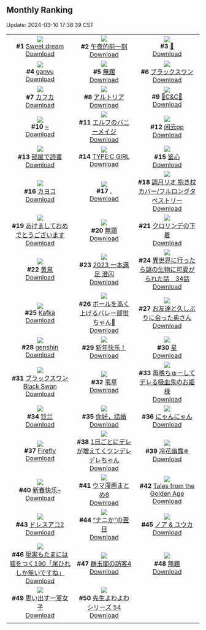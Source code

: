 ## Monthly Ranking
Update: 2024-03-10 17:38:39 CST

|      |      |      |
| :----: | :----: | :----: |
| ![](https://i.pixiv.re/c/240x480/img-master/img/2024/02/11/06/12/16/115940705_p0_master1200.jpg)<br>**#1** [Sweet dream](https://www.pixiv.net/artworks/115940705)<br>[Download](https://i.pixiv.re/img-original/img/2024/02/11/06/12/16/115940705_p0.png) | ![](https://i.pixiv.re/c/240x480/img-master/img/2024/02/11/13/39/30/115952605_p0_master1200.jpg)<br>**#2** [午夜的前一刻](https://www.pixiv.net/artworks/115952605)<br>[Download](https://i.pixiv.re/img-original/img/2024/02/11/13/39/30/115952605_p0.jpg) | ![](https://i.pixiv.re/c/240x480/img-master/img/2024/02/11/06/27/36/115945063_p0_master1200.jpg)<br>**#3** [🐚](https://www.pixiv.net/artworks/115945063)<br>[Download](https://i.pixiv.re/img-original/img/2024/02/11/06/27/36/115945063_p0.png) |
| ![](https://i.pixiv.re/c/240x480/img-master/img/2024/02/11/19/24/31/115960851_p0_master1200.jpg)<br>**#4** [ganyu](https://www.pixiv.net/artworks/115960851)<br>[Download](https://i.pixiv.re/img-original/img/2024/02/11/19/24/31/115960851_p0.jpg) | ![](https://i.pixiv.re/c/240x480/img-master/img/2024/02/11/18/30/46/115959359_p0_master1200.jpg)<br>**#5** [無題](https://www.pixiv.net/artworks/115959359)<br>[Download](https://i.pixiv.re/img-original/img/2024/02/11/18/30/46/115959359_p0.jpg) | ![](https://i.pixiv.re/c/240x480/img-master/img/2024/02/11/17/34/37/115957829_p0_master1200.jpg)<br>**#6** [ブラックスワン](https://www.pixiv.net/artworks/115957829)<br>[Download](https://i.pixiv.re/img-original/img/2024/02/11/17/34/37/115957829_p0.png) |
| ![](https://i.pixiv.re/c/240x480/img-master/img/2024/02/11/08/00/03/115946156_p0_master1200.jpg)<br>**#7** [カフカ](https://www.pixiv.net/artworks/115946156)<br>[Download](https://i.pixiv.re/img-original/img/2024/02/11/08/00/03/115946156_p0.jpg) | ![](https://i.pixiv.re/c/240x480/img-master/img/2024/02/11/16/33/20/115956387_p0_master1200.jpg)<br>**#8** [アルトリア](https://www.pixiv.net/artworks/115956387)<br>[Download](https://i.pixiv.re/img-original/img/2024/02/11/16/33/20/115956387_p0.jpg) | ![](https://i.pixiv.re/c/240x480/img-master/img/2024/02/11/01/03/53/115940384_p0_master1200.jpg)<br>**#9** [🐇C&C🐇](https://www.pixiv.net/artworks/115940384)<br>[Download](https://i.pixiv.re/img-original/img/2024/02/11/01/03/53/115940384_p0.jpg) |
| ![](https://i.pixiv.re/c/240x480/img-master/img/2024/02/11/00/00/17/115938047_p0_master1200.jpg)<br>**#10** [~](https://www.pixiv.net/artworks/115938047)<br>[Download](https://i.pixiv.re/img-original/img/2024/02/11/00/00/17/115938047_p0.jpg) | ![](https://i.pixiv.re/c/240x480/img-master/img/2024/02/11/22/54/45/115967694_p0_master1200.jpg)<br>**#11** [エルフのバニーメイジ](https://www.pixiv.net/artworks/115967694)<br>[Download](https://i.pixiv.re/img-original/img/2024/02/11/22/54/45/115967694_p0.jpg) | ![](https://i.pixiv.re/c/240x480/img-master/img/2024/02/12/13/03/27/115983357_p0_master1200.jpg)<br>**#12** [闲云pp](https://www.pixiv.net/artworks/115983357)<br>[Download](https://i.pixiv.re/img-original/img/2024/02/12/13/03/27/115983357_p0.jpg) |
| ![](https://i.pixiv.re/c/240x480/img-master/img/2024/02/13/00/00/26/116001506_p0_master1200.jpg)<br>**#13** [部屋で読書](https://www.pixiv.net/artworks/116001506)<br>[Download](https://i.pixiv.re/img-original/img/2024/02/13/00/00/26/116001506_p0.jpg) | ![](https://i.pixiv.re/c/240x480/img-master/img/2024/02/10/00/00/06/115906406_p0_master1200.jpg)<br>**#14** [TYPE:C GIRL](https://www.pixiv.net/artworks/115906406)<br>[Download](https://i.pixiv.re/img-original/img/2024/02/10/00/00/06/115906406_p0.jpg) | ![](https://i.pixiv.re/c/240x480/img-master/img/2024/02/11/12/57/26/115951697_p0_master1200.jpg)<br>**#15** [鉴心](https://www.pixiv.net/artworks/115951697)<br>[Download](https://i.pixiv.re/img-original/img/2024/02/11/12/57/26/115951697_p0.jpg) |
| ![](https://i.pixiv.re/c/240x480/img-master/img/2024/02/11/12/42/55/115951373_p0_master1200.jpg)<br>**#16** [カヨコ](https://www.pixiv.net/artworks/115951373)<br>[Download](https://i.pixiv.re/img-original/img/2024/02/11/12/42/55/115951373_p0.png) | ![](https://i.pixiv.re/c/240x480/img-master/img/2024/02/10/00/00/25/115906527_p0_master1200.jpg)<br>**#17** [.](https://www.pixiv.net/artworks/115906527)<br>[Download](https://i.pixiv.re/img-original/img/2024/02/10/00/00/25/115906527_p0.jpg) | ![](https://i.pixiv.re/c/240x480/img-master/img/2024/02/11/20/26/51/115962667_p0_master1200.jpg)<br>**#18** [調月リオ 抱き枕カバー/フルロングタペストリー](https://www.pixiv.net/artworks/115962667)<br>[Download](https://i.pixiv.re/img-original/img/2024/02/11/20/26/51/115962667_p0.jpg) |
| ![](https://i.pixiv.re/c/240x480/img-master/img/2024/02/11/00/00/23/115938079_p0_master1200.jpg)<br>**#19** [あけましておめでとうございます](https://www.pixiv.net/artworks/115938079)<br>[Download](https://i.pixiv.re/img-original/img/2024/02/11/00/00/23/115938079_p0.png) | ![](https://i.pixiv.re/c/240x480/img-master/img/2024/02/11/10/57/08/115949239_p0_master1200.jpg)<br>**#20** [無題](https://www.pixiv.net/artworks/115949239)<br>[Download](https://i.pixiv.re/img-original/img/2024/02/11/10/57/08/115949239_p0.jpg) | ![](https://i.pixiv.re/c/240x480/img-master/img/2024/02/12/19/45/11/115992878_p0_master1200.jpg)<br>**#21** [クロリンデの下着](https://www.pixiv.net/artworks/115992878)<br>[Download](https://i.pixiv.re/img-original/img/2024/02/12/19/45/11/115992878_p0.png) |
| ![](https://i.pixiv.re/c/240x480/img-master/img/2024/02/11/01/31/44/115941077_p0_master1200.jpg)<br>**#22** [黄泉](https://www.pixiv.net/artworks/115941077)<br>[Download](https://i.pixiv.re/img-original/img/2024/02/11/01/31/44/115941077_p0.jpg) | ![](https://i.pixiv.re/c/240x480/img-master/img/2024/02/11/10/38/44/115948905_p0_master1200.jpg)<br>**#23** [2023 一本满足 澄闪](https://www.pixiv.net/artworks/115948905)<br>[Download](https://i.pixiv.re/img-original/img/2024/02/11/10/38/44/115948905_p0.jpg) | ![](https://i.pixiv.re/c/240x480/img-master/img/2024/02/11/17/36/35/115957881_p0_master1200.jpg)<br>**#24** [異世界に行ったら謎の生物に可愛がられた話　34話](https://www.pixiv.net/artworks/115957881)<br>[Download](https://i.pixiv.re/img-original/img/2024/02/11/17/36/35/115957881_p0.jpg) |
| ![](https://i.pixiv.re/c/240x480/img-master/img/2024/02/11/00/00/26/115938082_p0_master1200.jpg)<br>**#25** [Kafka](https://www.pixiv.net/artworks/115938082)<br>[Download](https://i.pixiv.re/img-original/img/2024/02/11/00/00/26/115938082_p0.jpg) | ![](https://i.pixiv.re/c/240x480/img-master/img/2024/02/10/18/13/08/115926958_p0_master1200.jpg)<br>**#26** [ボールを高く上げるバレー部蛍ちゃん🏐](https://www.pixiv.net/artworks/115926958)<br>[Download](https://i.pixiv.re/img-original/img/2024/02/10/18/13/08/115926958_p0.jpg) | ![](https://i.pixiv.re/c/240x480/img-master/img/2024/02/11/00/03/30/115938397_p0_master1200.jpg)<br>**#27** [お友達と久しぶりに会った奥さん](https://www.pixiv.net/artworks/115938397)<br>[Download](https://i.pixiv.re/img-original/img/2024/02/11/00/03/30/115938397_p0.jpg) |
| ![](https://i.pixiv.re/c/240x480/img-master/img/2024/02/11/19/19/59/115960740_p0_master1200.jpg)<br>**#28** [genshin](https://www.pixiv.net/artworks/115960740)<br>[Download](https://i.pixiv.re/img-original/img/2024/02/11/19/19/59/115960740_p0.jpg) | ![](https://i.pixiv.re/c/240x480/img-master/img/2024/02/11/00/00/14/115938032_p0_master1200.jpg)<br>**#29** [新年快乐！](https://www.pixiv.net/artworks/115938032)<br>[Download](https://i.pixiv.re/img-original/img/2024/02/11/00/00/14/115938032_p0.jpg) | ![](https://i.pixiv.re/c/240x480/img-master/img/2024/02/10/19/09/12/115928533_p0_master1200.jpg)<br>**#30** [星](https://www.pixiv.net/artworks/115928533)<br>[Download](https://i.pixiv.re/img-original/img/2024/02/10/19/09/12/115928533_p0.jpg) |
| ![](https://i.pixiv.re/c/240x480/img-master/img/2024/02/11/00/18/25/115939009_p0_master1200.jpg)<br>**#31** [ブラックスワン Black Swan](https://www.pixiv.net/artworks/115939009)<br>[Download](https://i.pixiv.re/img-original/img/2024/02/11/00/18/25/115939009_p0.png) | ![](https://i.pixiv.re/c/240x480/img-master/img/2024/02/11/00/00/03/115937962_p0_master1200.jpg)<br>**#32** [苇草](https://www.pixiv.net/artworks/115937962)<br>[Download](https://i.pixiv.re/img-original/img/2024/02/11/00/00/03/115937962_p0.jpg) | ![](https://i.pixiv.re/c/240x480/img-master/img/2024/02/11/14/27/00/115953653_p0_master1200.jpg)<br>**#33** [毎晩ちゅーしてデレる吸血鬼のお姫様](https://www.pixiv.net/artworks/115953653)<br>[Download](https://i.pixiv.re/img-original/img/2024/02/11/14/27/00/115953653_p0.jpg) |
| ![](https://i.pixiv.re/c/240x480/img-master/img/2024/02/11/18/54/38/115959976_p0_master1200.jpg)<br>**#34** [铃兰](https://www.pixiv.net/artworks/115959976)<br>[Download](https://i.pixiv.re/img-original/img/2024/02/11/18/54/38/115959976_p0.jpg) | ![](https://i.pixiv.re/c/240x480/img-master/img/2024/02/11/00/30/02/115939384_p0_master1200.jpg)<br>**#35** [你好，结婚](https://www.pixiv.net/artworks/115939384)<br>[Download](https://i.pixiv.re/img-original/img/2024/02/11/00/30/02/115939384_p0.jpg) | ![](https://i.pixiv.re/c/240x480/img-master/img/2024/02/10/14/06/16/115921253_p0_master1200.jpg)<br>**#36** [にゃんにゃん](https://www.pixiv.net/artworks/115921253)<br>[Download](https://i.pixiv.re/img-original/img/2024/02/10/14/06/16/115921253_p0.png) |
| ![](https://i.pixiv.re/c/240x480/img-master/img/2024/02/11/00/00/06/115937988_p0_master1200.jpg)<br>**#37** [Firefly](https://www.pixiv.net/artworks/115937988)<br>[Download](https://i.pixiv.re/img-original/img/2024/02/11/00/00/06/115937988_p0.jpg) | ![](https://i.pixiv.re/c/240x480/img-master/img/2024/02/11/00/01/11/115938210_p0_master1200.jpg)<br>**#38** [1日ごとにデレが増えてくツンデレデレちゃん](https://www.pixiv.net/artworks/115938210)<br>[Download](https://i.pixiv.re/img-original/img/2024/02/11/00/01/11/115938210_p0.png) | ![](https://i.pixiv.re/c/240x480/img-master/img/2024/02/10/01/01/56/115908961_p0_master1200.jpg)<br>**#39** [冷花幽露❄](https://www.pixiv.net/artworks/115908961)<br>[Download](https://i.pixiv.re/img-original/img/2024/02/10/01/01/56/115908961_p0.jpg) |
| ![](https://i.pixiv.re/c/240x480/img-master/img/2024/02/09/18/07/01/115895910_p0_master1200.jpg)<br>**#40** [新春快乐~](https://www.pixiv.net/artworks/115895910)<br>[Download](https://i.pixiv.re/img-original/img/2024/02/09/18/07/01/115895910_p0.jpg) | ![](https://i.pixiv.re/c/240x480/img-master/img/2024/02/19/01/41/53/116018369_p0_master1200.jpg)<br>**#41** [ウマ漫画まとめ8](https://www.pixiv.net/artworks/116018369)<br>[Download](https://i.pixiv.re/img-original/img/2024/02/19/01/41/53/116018369_p0.png) | ![](https://i.pixiv.re/c/240x480/img-master/img/2024/02/11/17/46/52/115958133_p0_master1200.jpg)<br>**#42** [Tales from the Golden Age](https://www.pixiv.net/artworks/115958133)<br>[Download](https://i.pixiv.re/img-original/img/2024/02/11/17/46/52/115958133_p0.png) |
| ![](https://i.pixiv.re/c/240x480/img-master/img/2024/02/10/00/08/16/115907169_p0_master1200.jpg)<br>**#43** [ドレスアコ2](https://www.pixiv.net/artworks/115907169)<br>[Download](https://i.pixiv.re/img-original/img/2024/02/10/00/08/16/115907169_p0.jpg) | ![](https://i.pixiv.re/c/240x480/img-master/img/2024/02/12/17/11/02/115988674_p0_master1200.jpg)<br>**#44** [“ナニか”の翌日](https://www.pixiv.net/artworks/115988674)<br>[Download](https://i.pixiv.re/img-original/img/2024/02/12/17/11/02/115988674_p0.jpg) | ![](https://i.pixiv.re/c/240x480/img-master/img/2024/02/12/20/30/10/115994276_p0_master1200.jpg)<br>**#45** [ノア & ユウカ](https://www.pixiv.net/artworks/115994276)<br>[Download](https://i.pixiv.re/img-original/img/2024/02/12/20/30/10/115994276_p0.png) |
| ![](https://i.pixiv.re/c/240x480/img-master/img/2024/02/11/19/33/24/115958526_p0_master1200.jpg)<br>**#46** [現実もたまには嘘をつく190「尾ひれしか無いですね」](https://www.pixiv.net/artworks/115958526)<br>[Download](https://i.pixiv.re/img-original/img/2024/02/11/19/33/24/115958526_p0.jpg) | ![](https://i.pixiv.re/c/240x480/img-master/img/2024/02/09/00/10/59/115879931_p0_master1200.jpg)<br>**#47** [群玉閣の訪客4](https://www.pixiv.net/artworks/115879931)<br>[Download](https://i.pixiv.re/img-original/img/2024/02/09/00/10/59/115879931_p0.jpg) | ![](https://i.pixiv.re/c/240x480/img-master/img/2024/02/12/00/00/30/115970008_p0_master1200.jpg)<br>**#48** [無題](https://www.pixiv.net/artworks/115970008)<br>[Download](https://i.pixiv.re/img-original/img/2024/02/12/00/00/30/115970008_p0.jpg) |
| ![](https://i.pixiv.re/c/240x480/img-master/img/2024/02/11/00/03/03/115938374_p0_master1200.jpg)<br>**#49** [思い出す一軍女子](https://www.pixiv.net/artworks/115938374)<br>[Download](https://i.pixiv.re/img-original/img/2024/02/11/00/03/03/115938374_p0.png) | ![](https://i.pixiv.re/c/240x480/img-master/img/2024/02/10/08/43/59/115915470_p0_master1200.jpg)<br>**#50** [先生よわよわシリーズ 54](https://www.pixiv.net/artworks/115915470)<br>[Download](https://i.pixiv.re/img-original/img/2024/02/10/08/43/59/115915470_p0.jpg) |
|      |
